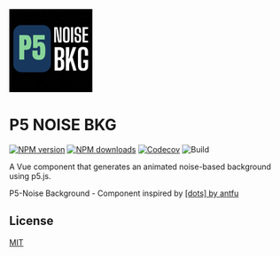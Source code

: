 <img src="https://raw.githubusercontent.com/domicoder/p5-noise-bkg/main/docs/public/p5-noise-bkg.png" width="150" alt="P5 NOISE BKG Logo" />

# P5 NOISE BKG

[![NPM version](https://img.shields.io/npm/v/p5-noise-bkg?color=88d499&labelColor=18375d&label=npm)](https://www.npmjs.com/package/p5-noise-bkg)
[![NPM downloads](https://img.shields.io/npm/dm/p5-noise-bkg?color=88d499&labelColor=18375d&label=downloads)](https://www.npmjs.com/package/p5-noise-bkg)
[![Codecov](https://img.shields.io/codecov/c/github/domicoder/p5-noise-bkg?style=flat&labelColor=18375d&color=88d499&precision=1)](https://app.codecov.io/gh/domicoder/p5-noise-bkg)
![Build](https://github.com/domicoder/p5-noise-bkg/actions/workflows/ci.yml/badge.svg)

A Vue component that generates an animated noise-based background using p5.js.

P5-Noise Background - Component inspired by [[dots] by antfu](https://100.antfu.me/039)

## License

[MIT](./LICENSE.md)
